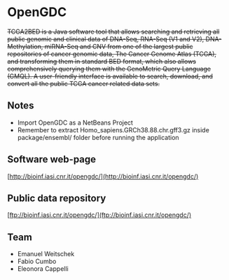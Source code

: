 # OpenGDC
~~TCGA2BED is a Java software tool that allows searching and retrieving all public genomic and clinical data of DNA-Seq, RNA-Seq (V1 and V2), DNA-Methylation, miRNA-Seq and CNV from one of the largest public repositories of cancer genomic data, The Cancer Genome Atlas (TCGA), and transforming them in standard BED format, which also allows comprehensively querying them with the GenoMetric Query Language (GMQL). A user-friendly interface is available to search, download, and convert all the public TCGA cancer related data sets.~~

## Notes
- Import OpenGDC as a NetBeans Project
- Remember to extract Homo_sapiens.GRCh38.88.chr.gff3.gz inside package/ensembl/ folder before running the application

## Software web-page
[http://bioinf.iasi.cnr.it/opengdc/](http://bioinf.iasi.cnr.it/opengdc/)

## Public data repository
[ftp://bioinf.iasi.cnr.it/opengdc/](ftp://bioinf.iasi.cnr.it/opengdc/)

## Team
* Emanuel Weitschek
* Fabio Cumbo
* Eleonora Cappelli
